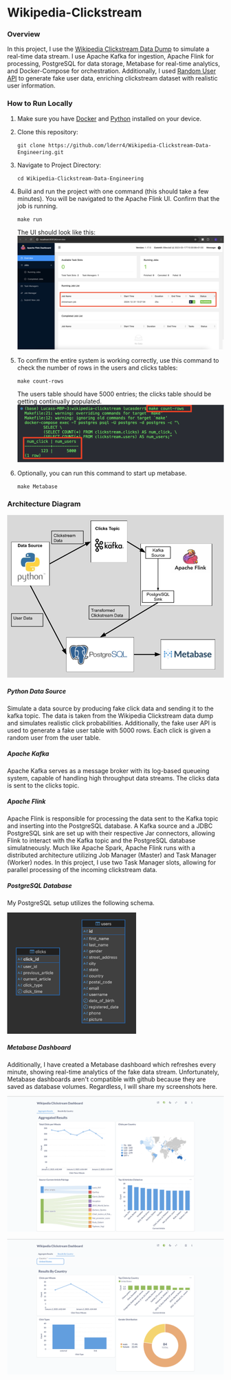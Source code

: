# Wikipedia-Clickstream

### Overview
In this project, I use the [Wikipedia Clickstream Data Dump](https://dumps.wikimedia.org/other/clickstream/) to simulate a real-time data stream. I use Apache Kafka for ingestion, Apache Flink for processing, PostgreSQL for data storage, Metabase for real-time analytics, and Docker-Compose for orchestration. Additionally, I used [Random User API](https://randomuser.me/) to generate fake user data, enriching clickstream dataset with realistic user information.

### How to Run Locally
1. Make sure you have [Docker](https://docs.docker.com/engine/install/) and [Python](https://www.python.org/downloads/) installed on your device.
2. Clone this repository:
   ```
   git clone https://github.com/lderr4/Wikipedia-Clickstream-Data-Engineering.git
   ```
3. Navigate to Project Directory:
   ```
   cd Wikipedia-Clickstream-Data-Engineering
   ```
4. Build and run the project with one command (this should take a few minutes). You will be navigated to the Apache Flink UI. Confirm that the job is running.
   ```
   make run
   ```
   The UI should look like this:
   ![flink ui screenshot](https://github.com/lderr4/Wikipedia-Clickstream-Data-Engineering/blob/main/assets/images/flinkui.png)
 
5. To confirm the entire system is working correctly, use this command to check the number of rows in the users and clicks tables:
   ```
   make count-rows
   ```
   The users table should have 5000 entries; the clicks table should be getting continually populated.
   ![count rows command](https://github.com/lderr4/Wikipedia-Clickstream-Data-Engineering/blob/main/assets/images/countrows.png)
6. Optionally, you can run this command to start up metabase.
   ```
   make Metabase
   ```
### Architecture Diagram
![Architecture Diagram](https://github.com/lderr4/Wikipedia-Clickstream-Data-Engineering/blob/main/assets/images/architecture.png)
##### Python Data Source
Simulate a data source by producing fake click data and sending it to the kafka topic. The data is taken from the Wikipedia Clickstream data dump and simulates realistic click probabilities. Additionally, the fake user API is used to generate a fake user table with 5000 rows. Each click is given a random user from the user table.
##### Apache Kafka
Apache Kafka serves as a message broker with its log-based queueing system, capable of handling high throughput data streams. The clicks data is sent to the clicks topic.
##### Apache Flink
Apache Flink is responsible for processing the data sent to the Kafka topic and inserting into the PostgreSQL database. A Kafka source and a JDBC PostgreSQL sink are set up with their respective Jar connectors, allowing Flink to interact with the Kafka topic and the PostgreSQL database simulatneously. Much like Apache Spark, Apache Flink runs with a distributed architecture utilizing Job Manager (Master) and Task Manager (Worker) nodes. In this project, I use two Task Manager slots, allowing for parallel processing of the incoming clickstream data.

##### PostgreSQL Database
My PostgreSQL setup utilizes the following schema.

<img src="https://github.com/lderr4/Wikipedia-Clickstream-Data-Engineering/blob/main/assets/images/erdiagram.png" alt="Entity Relationship Diagram" width="300"/>

##### Metabase Dashboard
Additionally, I have created a Metabase dashboard which refreshes every minute, showing real-time analytics of the fake data stream. Unfortunately, Metabase dashboards aren't compatible with github because they are saved as database volumes. Regardless, I will share my screenshots here.

![dashboard1](https://github.com/lderr4/Wikipedia-Clickstream-Data-Engineering/blob/main/assets/images/dashboard1.png)

![dashboard2](https://github.com/lderr4/Wikipedia-Clickstream-Data-Engineering/blob/main/assets/images/dashboard2.png)
